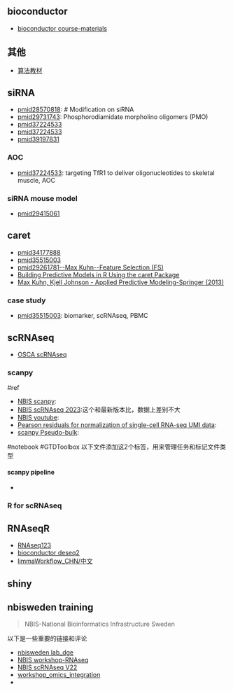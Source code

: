 ## bioconductor

- [bioconductor course-materials](https://bioconductor.org/help/course-materials/)

## 其他

- [算法教材](https://image.sciencenet.cn/olddata/kexue.com.cn/upload/blog/file/2010/8/201085202046634460.pdf)

## siRNA

- [pmid28570818](https://pubmed.ncbi.nlm.nih.gov/28570818): # Modification on siRNA
- [pmid29731743](https://pubmed.ncbi.nlm.nih.gov/29731743): Phosphorodiamidate morpholino oligomers (PMO)
- [pmid37224533](https://pubmed.ncbi.nlm.nih.gov/37224533)
- [pmid37224533](https://pubmed.ncbi.nlm.nih.gov/37224533)
- [pmid39197831](https://pubmed.ncbi.nlm.nih.gov/39197831)
### AOC

- [pmid37224533](https://pubmed.ncbi.nlm.nih.gov/37224533): targeting TfR1 to deliver oligonucleotides to skeletal muscle, AOC
### siRNA mouse model

- [pmid29415061](https://pubmed.ncbi.nlm.nih.gov/29415061/)
## caret

- [pmid34177888](https://pubmed.ncbi.nlm.nih.gov/34177888)
- [pmid35515003](https://pubmed.ncbi.nlm.nih.gov/35515003)
- [pmid29261781--Max Kuhn--Feature Selection (FS)](https://pubmed.ncbi.nlm.nih.gov/29261781)
- [Building Predictive Models in R Using the caret Package]()
- [Max Kuhn, Kjell Johnson - Applied Predictive Modeling-Springer (2013)]()

### case study

- [pmid35515003](https://pubmed.ncbi.nlm.nih.gov/35515003/): biomarker, scRNAseq, PBMC


## scRNAseq

- [OSCA scRNAseq](https://bioconductor.org/books/release/OSCA/)

### scanpy

#ref

- [NBIS scanpy](https://nbisweden.github.io/workshop-scRNAseq/home_contents.html): 
- [NBIS scRNAseq 2023](https://nbisweden.github.io/workshop-scrnaseq-2023/):这个和最新版本比，数据上差别不大
- [NBIS youtube](https://youtube.com/playlist?list=PLBsJUKzoJTHQA4Qg1yc1RRY2Km4t4vEeN&si=p37W8NwQREqf617q):
- [Pearson residuals for normalization of single-cell RNA-seq UMI data](https://genomebiology.biomedcentral.com/articles/10.1186/s13059-021-02451-7):
- [scanpy Pseudo-bulk](https://decoupler-py.readthedocs.io/en/latest/notebooks/pseudobulk.html):

#notebook #GTDToolbox 以下文件添加这2个标签，用来管理任务和标记文件类型

#### scanpy pipeline
- [](./scanpy/)

### R for scRNAseq


## RNAseqR

- [RNAseq123](https://www.bioconductor.org/packages/release/workflows/html/RNAseq123.html)
- [bioconductor deseq2](https://bioconductor.github.io/BiocWorkshops/rna-seq-data-analysis-with-deseq2.html)
- [limmaWorkflow_CHN/中文](https://bioconductor.org/packages/devel/workflows/vignettes/RNAseq123/inst/doc/limmaWorkflow_CHN.html)

## shiny

## nbisweden training

> NBIS-National Bioinformatics Infrastructure Sweden

以下是一些重要的链接和评论

- [nbisweden lab_dge](https://nbisweden.github.io/workshop-RNAseq/1906/lab_dge.html)
- [NBIS workshop-RNAseq](https://nbisweden.github.io/workshop-RNAseq/)
- [NBIS scRNAseq V22](https://uppsala.instructure.com/courses/52011/files)
- [workshop_omics_integration](https://nbisweden.github.io/workshop_omics_integration/schedule.html)
- 
